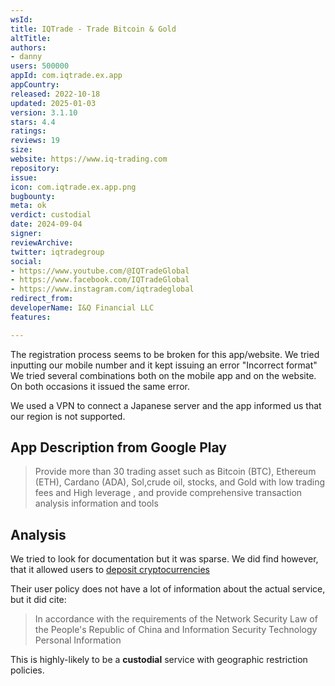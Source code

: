```yaml
---
wsId: 
title: IQTrade - Trade Bitcoin & Gold
altTitle: 
authors:
- danny
users: 500000
appId: com.iqtrade.ex.app
appCountry: 
released: 2022-10-18
updated: 2025-01-03
version: 3.1.10
stars: 4.4
ratings: 
reviews: 19
size: 
website: https://www.iq-trading.com
repository: 
issue: 
icon: com.iqtrade.ex.app.png
bugbounty: 
meta: ok
verdict: custodial
date: 2024-09-04
signer: 
reviewArchive: 
twitter: iqtradegroup
social:
- https://www.youtube.com/@IQTradeGlobal
- https://www.facebook.com/IQTradeGlobal
- https://www.instagram.com/iqtradeglobal
redirect_from: 
developerName: I&Q Financial LLC
features: 

---
```


The registration process seems to be broken for this app/website. We tried inputting our mobile number and it kept issuing an error "Incorrect format"
We tried several combinations both on the mobile app and on the website. On both occasions it issued the same error. 

We used a VPN to connect a Japanese server and the app informed us that our region is not supported. 

## App Description from Google Play

> Provide more than 30 trading asset such as Bitcoin (BTC), Ethereum (ETH), Cardano (ADA), Sol,crude oil, stocks, and Gold with low trading fees and High leverage , and provide comprehensive transaction analysis information and tools

## Analysis 

We tried to look for documentation but it was sparse. We did find however, that it allowed users to [deposit cryptocurrencies](https://www.iq-trading.com/help/detail?id=783906019314245600)

Their user policy does not have a lot of information about the actual service, but it did cite:

> In accordance with the requirements of the Network Security Law of the People's Republic of China and Information Security Technology Personal Information

This is highly-likely to be a **custodial** service with geographic restriction policies. 


